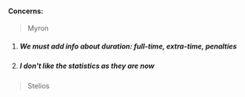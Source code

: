 #### **Concerns:**

> Myron
1. ##### We must add info about duration: full-time, extra-time, penalties
2. ##### I don't like the statistics as they are now

> Stelios

